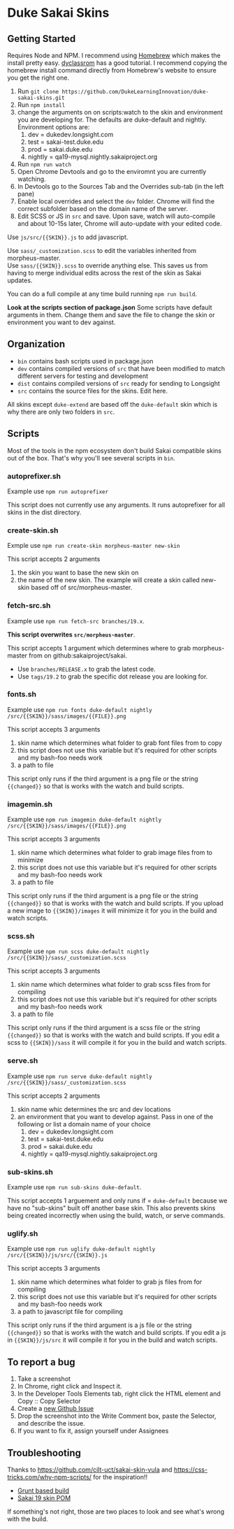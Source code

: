 # Duke Sakai Skins

## Getting Started

Requires Node and NPM. I recommend using [Homebrew](https://brew.sh/) which makes the install pretty easy. [dyclassrom](https://www.dyclassroom.com/howto-mac/how-to-install-nodejs-and-npm-on-mac-using-homebrew) has a good tutorial. I recommend copying the homebrew install command directly from Homebrew's website to ensure you get the right one.

1. Run `git clone https://github.com/DukeLearningInnovation/duke-sakai-skins.git`
1. Run `npm install`
1. change the arguments on on scripts:watch to the skin and environment you are developing for. The defaults are duke-default and nightly. Environment options are:
    1. dev =        dukedev.longsight.com
    1. test =       sakai-test.duke.edu
    1. prod =       sakai.duke.edu
    1. nightly =    qa19-mysql.nightly.sakaiproject.org
1. Run `npm run watch`
1. Open Chrome Devtools and go to the enviromnt you are currently watching.
1. In Devtools go to the Sources Tab and the Overrides sub-tab (in the left pane)
1. Enable local overrides and select the `dev` folder. Chrome will find the correct subfolder based on the domain name of the server.
1. Edit SCSS or JS in `src` and save. Upon save, watch will auto-compile and about 10-15s later, Chrome will auto-update with your edited code.

Use `js/src/{{SKIN}}.js` to add javascript.

Use `sass/_customization.scss` to edit the variables inherited from morpheus-master.  
Use `sass/{{SKIN}}.scss` to override anything else. This saves us from having to merge individual edits across the rest of the skin as Sakai updates.

You can do a full compile at any time build running `npm run build`.

**Look at the scripts section of package.json** Some scripts have default arguments in them. Change them and save the file to change the skin or environment you want to dev against.

## Organization

* `bin` contains bash scripts used in package.json
* `dev` contains compiled versions of `src` that have been modified to match different servers for testing and development
* `dist` contains compiled versions of `src` ready for sending to Longsight
* `src` contains the source files for the skins. Edit here.

All skins except `duke-extend` are based off the `duke-default` skin which is why there are only two folders in `src`.

## Scripts

Most of the tools in the npm ecosystem don't build Sakai compatible skins out of the box. That's why you'll see several scripts in `bin`.

### autoprefixer.sh

Example use `npm run autoprefixer`

This script does not currently use any arguments. It runs autoprefixer for all skins in the dist directory.

### create-skin.sh

Exmple use `npm run create-skin morpheus-master new-skin`

This script accepts 2 arguments

1. the skin you want to base the new skin on
1. the name of the new skin. The example will create a skin called new-skin based off of src/morpheus-master.

### fetch-src.sh

Example use `npm run fetch-src branches/19.x`.

**This script overwrites `src/morpheus-master`**.

This script accepts 1 argument which determines where to grab morpheus-master from on github:sakaiproject/sakai.

* Use `branches/RELEASE.x` to grab the latest code.
* Use `tags/19.2` to grab the specific dot release you are looking for.

### fonts.sh

Example use `npm run fonts duke-default nightly /src/{{SKIN}}/sass/images/{{FILE}}.png`

This script accepts 3 arguments

1. skin name which determines what folder to grab font files from to copy
1. this script does not use this variable but it's required for other scripts and my bash-foo needs work
1. a path to file

This script only runs if the third argument is a png file or the string `{{changed}}` so that is works with the watch and build scripts.

### imagemin.sh

Example use `npm run imagemin duke-default nightly /src/{{SKIN}}/sass/images/{{FILE}}.png`

This script accepts 3 arguments

1. skin name which determines what folder to grab image files from to minimize
1. this script does not use this variable but it's required for other scripts and my bash-foo needs work
1. a path to file

This script only runs if the third argument is a png file or the string `{{changed}}` so that is works with the watch and build scripts. If you upload a new image to `{{SKIN}}/images` it will minimize it for you in the build and watch scripts.

### scss.sh

Example use `npm run scss duke-default nightly /src/{{SKIN}}/sass/_customization.scss`

This script accepts 3 arguments

1. skin name which determines what folder to grab scss files from for compiling
1. this script does not use this variable but it's required for other scripts and my bash-foo needs work
1. a path to file

This script only runs if the third argument is a scss file or the string `{{changed}}` so that is works with the watch and build scripts. If you edit a scss to `{{SKIN}}/sass` it will compile it for you in the build and watch scripts.

### serve.sh

Example use `npm run serve duke-default nightly /src/{{SKIN}}/sass/_customization.scss`

This script accepts 2 arguments

1. skin name whic determines the src and dev locations
1. an environment that you want to develop against. Pass in one of the following or list a domain name of your choice
    1. dev =        dukedev.longsight.com
    1. test =       sakai-test.duke.edu
    1. prod =       sakai.duke.edu
    1. nightly =    qa19-mysql.nightly.sakaiproject.org

### sub-skins.sh

Example use `npm run sub-skins duke-default`. 

This script accepts 1 arguement and only runs if = `duke-default` because we have no "sub-skins" built off another base skin. This also prevents skins being created incorrectly when using the build, watch, or serve commands.

### uglify.sh

Example use `npm run uglify duke-default nightly /src/{{SKIN}}/js/src/{{SKIN}}.js`

This script accepts 3 arguments

1. skin name which determines what folder to grab js files from for compiling
1. this script does not use this variable but it's required for other scripts and my bash-foo needs work
1. a path to javascript file for compiling

This script only runs if the third argument is a js file or the string `{{changed}}` so that is works with the watch and build scripts. If you edit a js in `{{SKIN}}/js/src` it will compile it for you in the build and watch scripts.

## To report a bug

1. Take a screenshot
1. In Chrome, right click and Inspect it.
1. In the Developer Tools Elements tab, right click the HTML element and Copy :: Copy Selector
1. Create a [new Github Issue](https://github.com/DukeLearningInnovation/duke-sakai-skins/issues/new)
1. Drop the screenshot into the Write Comment box, paste the Selector, and describe the issue.
1. If you want to fix it, assign yourself under Assignees

## Troubleshooting

Thanks to https://github.com/cilt-uct/sakai-skin-vula and https://css-tricks.com/why-npm-scripts/ for the inspiration!!

* [Grunt based build](https://github.com/cilt-uct/sakai-skin-vula/blob/r/12.x/Gruntfile.js)
* [Sakai 19 skin POM](https://github.com/sakaiproject/sakai/blob/19.x/library/pom.xml)

If something's not right, those are two places to look and see what's wrong with the build.